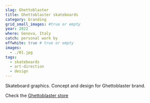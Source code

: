 ```yaml
---
slag: Ghettoblaster
title: Ghettoblaster skateboards
category: branding
grid_small_images: #true or empty
year: 2022
where: Genova, Italy
catch: personal work by
offwhite: true # true or empty
images:
  - ./01.jpg
tags:
  - skateboards
  - art-direction
  - design
---
```


Skateboard graphics. Concept and design for Ghettoblaster brand.

Check the [Ghettoblaster store](https://ghettoblasterwear.com/?source=rokma.com)
